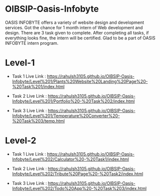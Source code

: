 # OIBSIP-Oasis-Infobyte
OASIS INFOBYTE offers a variety of website design and development services. Got the chance for 1 month intern of Web development and design. There are 3 task given to complete. After completing all tasks, if everything looks fine, the intern will be certified. Glad to be a part of OASIS INFOBYTE intern program.

# Level-1

- Task 1 Live Link : https://rahulsh3105.github.io/OIBSIP-Oasis-Infobyte/Level%201/Plants%20Website%20Landing%20Page%20-%20Task%201/index.html

- Task 2 Live Link : https://rahulsh3105.github.io/OIBSIP-Oasis-Infobyte/Level%201/Portfolio%20-%20Task%202/index.html

- Task 3 Live Link : https://rahulsh3105.github.io/OIBSIP-Oasis-Infobyte/Level%201/Temperature%20Converter%20-%20Task%203/temp.html


# Level-2

- Task 1 Live Link : https://rahulsh3105.github.io/OIBSIP-Oasis-Infobyte/Level%202/Calculator%20-%20Task1/index.html

- Task 2 Live Link : https://rahulsh3105.github.io/OIBSIP-Oasis-Infobyte/Level%202/Tribute%20Page%20-%20Task2/index.html

- Task 3 Live Link : https://rahulsh3105.github.io/OIBSIP-Oasis-Infobyte/Level%202/Todo%20App%20-%20Task%203/index.html
